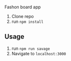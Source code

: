 Fashon board app

1. Clone repo
2. run `npm install`

## Usage

1. run `npm run savage`
2. Navigate to `localhost:3000`
